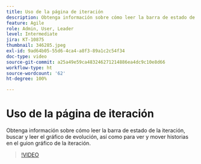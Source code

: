 ```yaml
---
title: Uso de la página de iteración
description: Obtenga información sobre cómo leer la barra de estado de la iteración, buscar y leer el gráfico de evolución, así como para ver y mover historias en el guion gráfico de la iteración.
feature: Agile
role: Admin, User, Leader
level: Intermediate
jira: KT-10875
thumbnail: 346285.jpeg
exl-id: 9ad64b05-55d6-4ca4-a8f3-89a1c2c54f34
doc-type: video
source-git-commit: a25a49e59ca483246271214886ea4dc9c10e8d66
workflow-type: ht
source-wordcount: '62'
ht-degree: 100%

---
```


# Uso de la página de iteración

Obtenga información sobre cómo leer la barra de estado de la iteración, buscar y leer el gráfico de evolución, así como para ver y mover historias en el guion gráfico de la iteración.

>[!VIDEO](https://video.tv.adobe.com/v/346285/?quality=12&learn=on)
